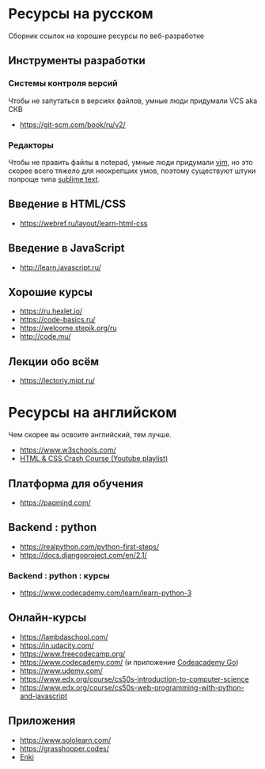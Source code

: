 # Ресурсы на русском
Сборник ссылок на хорошие ресурсы по веб-разработке

## Инструменты разработки

### Системы контроля версий
Чтобы не запутаться в версиях файлов, умные люди придумали VCS aka СКВ
- https://git-scm.com/book/ru/v2/

### Редакторы
Чтобы не править файлы в notepad, умные люди придумали [vim](https://www.vim.org/), но это скорее всего тяжело для неокрепших умов, поэтому существуют штуки попроще типа [sublime text](https://www.sublimetext.com/).

## Введение в HTML/CSS
- https://webref.ru/layout/learn-html-css

## Введение в JavaScript
- http://learn.javascript.ru/

## Хорошие курсы
- https://ru.hexlet.io/
- https://code-basics.ru/
- https://welcome.stepik.org/ru
- http://code.mu/

## Лекции обо всём
- https://lectoriy.mipt.ru/

# Ресурсы на английском
Чем скорее вы освоите английский, тем лучше.
- https://www.w3schools.com/
- [HTML & CSS Crash Course (Youtube playlist)](https://www.youtube.com/playlist?reload=9&list=PLillGF-RfqbZTASqIqdvm1R5mLrQq79CU)

## Платформа для обучения
- https://paqmind.com/

## Backend : python
- https://realpython.com/python-first-steps/
- https://docs.djangoproject.com/en/2.1/

### Backend : python : курсы
- https://www.codecademy.com/learn/learn-python-3

## Онлайн-курсы
- https://lambdaschool.com/
- https://in.udacity.com/
- https://www.freecodecamp.org/
- https://www.codecademy.com/ (и приложение [Codeacademy Go](https://news.codecademy.com/codecademy-go-faq/))
- https://www.udemy.com/
- https://www.edx.org/course/cs50s-introduction-to-computer-science
- https://www.edx.org/course/cs50s-web-programming-with-python-and-javascript

## Приложения
- https://www.sololearn.com/
- https://grasshopper.codes/
- [Enki](https://play.google.com/store/apps/details?id=com.enki.insights&hl=ru)
